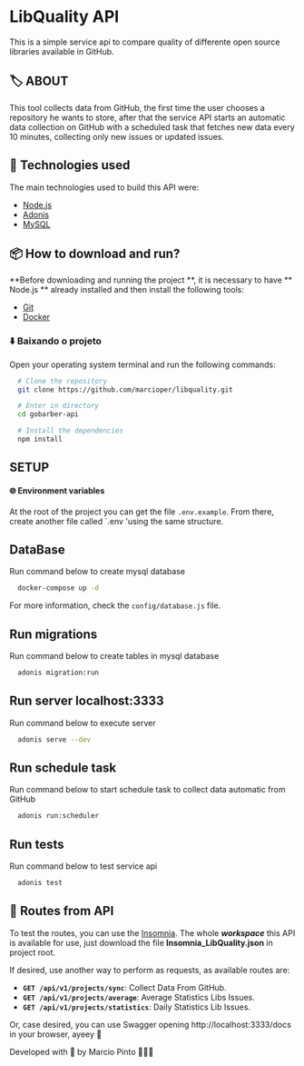 # LibQuality API
This is a simple service api to compare quality of differente open source libraries available in GitHub.

## 🏷️ ABOUT
This tool collects data from GitHub, the first time the user chooses a repository he wants to store, after that the service API starts an automatic data collection on GitHub with a scheduled task that fetches new data every 10 minutes, collecting only new issues or updated issues.

## 🚀 Technologies used
The main technologies used to build this API were:

- [Node.js](https://nodejs.org/en/)
- [Adonis](https://adonisjs.com/)
- [MySQL](https://www.mysql.com/)

## 📦 How to download and run?

**Before downloading and running the project **, it is necessary to have ** Node.js ** already installed and then install the following tools:

- [Git](https://git-scm.com/)
- [Docker](https://www.docker.com/)

### ⬇️ Baixando o projeto

Open your operating system terminal and run the following commands:

```bash
  # Clone the repository
  git clone https://github.com/marcioper/libquality.git

  # Enter in directory
  cd gobarber-api

  # Install the dependencies
  npm install
```

## SETUP

#### 🌐 Environment variables

At the root of the project you can get the file `.env.example`. From there, create another file called `.env 'using the same structure.

## DataBase
Run command below to create mysql database
```bash
  docker-compose up -d
```

For more information, check the `config/database.js` file.

## Run migrations
Run command below to create tables in mysql database
```bash
  adonis migration:run
```

## Run server localhost:3333
Run command below to execute server
```bash
  adonis serve --dev
```

## Run schedule task
Run command below to start schedule task to collect data automatic from GitHub
```bash
  adonis run:scheduler
```

## Run tests
Run command below to test service api
```bash
  adonis test
```

## 📌 Routes from API
To test the routes, you can use the [Insomnia](https://insomnia.rest/). The whole **_workspace_** this API is available for use, just download the file **Insomnia_LibQuality.json** in project root.

If desired, use another way to perform as requests, as available routes are:

- **`GET /api/v1/projects/sync`**: Collect Data From GitHub.
- **`GET /api/v1/projects/average`**: Average Statistics Libs Issues.
- **`GET /api/v1/projects/statistics`**: Daily Statistics Lib Issues.

Or, case desired, you can use Swagger opening http://localhost:3333/docs in your browser, ayeey 🎉

Developed with 💜 by Marcio Pinto 🧑🏽‍🚀
